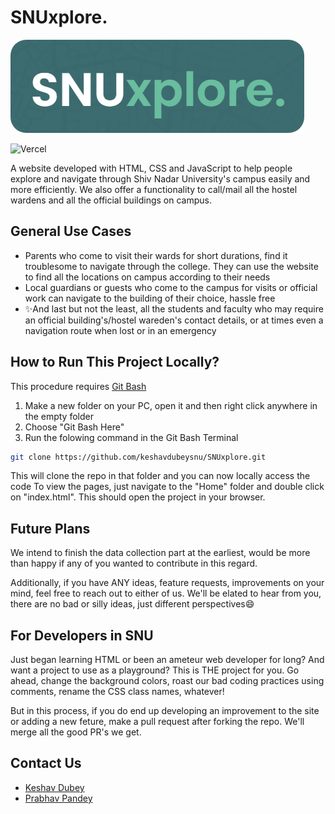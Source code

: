 # SNUxplore.

![logo](/images/logo.png) 

![Vercel](http://therealsujitk-vercel-badge.vercel.app/?app=therealsujitk-vercel-badge)


A website developed with HTML, CSS and JavaScript to help people explore and navigate through Shiv Nadar University's campus easily and more efficiently. We also offer a functionality to call/mail all the hostel wardens and all the official buildings on campus.

## General Use Cases

- Parents who come to visit their wards for short durations, find it troublesome to navigate through the college. They can use the website to find all the locations on campus according to their needs
- Local guardians or guests who come to the campus for visits or official work can navigate to the building of their choice, hassle free
- ✨And last but not the least, all the students and faculty who may require an official building's/hostel wareden's contact details, or at times even a navigation route when lost or in an emergency

## How to Run This Project Locally?

This procedure requires [Git Bash](https://git-scm.com/)

1. Make a new folder on your PC, open it and then right click anywhere in the empty folder
2. Choose "Git Bash Here"
3. Run the folowing command in the Git Bash Terminal

```sh
git clone https://github.com/keshavdubeysnu/SNUxplore.git
```

This will clone the repo in that folder and you can now locally access the code
To view the pages, just navigate to the "Home" folder and double click on "index.html". This should open the project in your browser.

## Future Plans

We intend to finish the data collection part at the earliest, would be more than happy if any of you wanted to contribute in this regard.

Additionally, if you have ANY ideas, feature requests, improvements on your mind, feel free to reach out to either of us. We'll be elated to hear from you, there are no bad or silly ideas, just different perspectives😄

## For Developers in SNU

Just began learning HTML or been an ameteur web developer for long? And want a project to use as a playground?
This is THE project for you. Go ahead, change the background colors, roast our bad coding practices using comments, rename the CSS class names, whatever!

But in this process, if you do end up developing an improvement to the site or adding a new feture, make a pull request after forking the repo. We'll merge all the good PR's we get.

## Contact Us

- [Keshav Dubey]
- [Prabhav Pandey]

[keshav dubey]: https://csb-2i0lw.netlify.app/
[prabhav pandey]: https://www.linkedin.com/in/prabhav-pandey/

